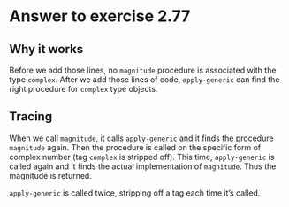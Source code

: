 # Answer to exercise 2.77

## Why it works
Before we add those lines, no `magnitude` procedure is associated with the type `complex`. After we add 
those lines of code, `apply-generic` can find the right procedure for `complex` type objects.

## Tracing
When we call `magnitude`, it calls `apply-generic` and it finds the procedure `magnitude` again. Then the 
procedure is called on the specific form of complex number (tag `complex` is stripped off). This time, 
`apply-generic` is called again and it finds the actual implementation of `magnitude`. Thus the magnitude 
is returned.

`apply-generic` is called twice, stripping off a tag each time it’s called.
